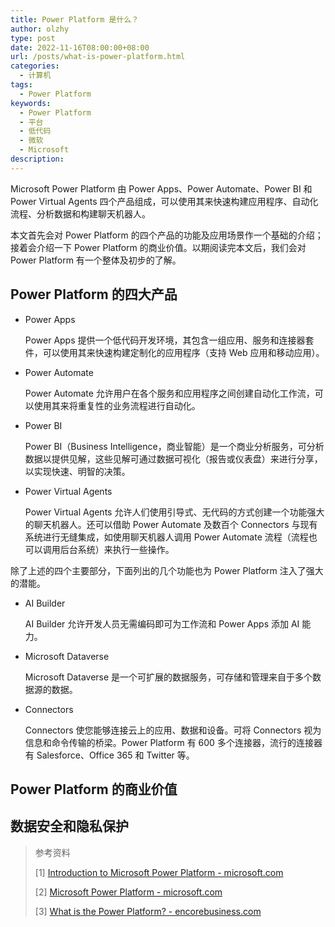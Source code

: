 ```yaml
---
title: Power Platform 是什么？
author: olzhy
type: post
date: 2022-11-16T08:00:00+08:00
url: /posts/what-is-power-platform.html
categories:
  - 计算机
tags:
  - Power Platform
keywords:
  - Power Platform
  - 平台
  - 低代码
  - 微软
  - Microsoft
description:
---
```


Microsoft Power Platform 由 Power Apps、Power Automate、Power BI 和 Power Virtual Agents 四个产品组成，可以使用其来快速构建应用程序、自动化流程、分析数据和构建聊天机器人。

本文首先会对 Power Platform 的四个产品的功能及应用场景作一个基础的介绍；接着会介绍一下 Power Platform 的商业价值。以期阅读完本文后，我们会对 Power Platform 有一个整体及初步的了解。

## Power Platform 的四大产品

- Power Apps

  Power Apps 提供一个低代码开发环境，其包含一组应用、服务和连接器套件，可以使用其来快速构建定制化的应用程序（支持 Web 应用和移动应用）。

- Power Automate

  Power Automate 允许用户在各个服务和应用程序之间创建自动化工作流，可以使用其来将重复性的业务流程进行自动化。

- Power BI

  Power BI（Business Intelligence，商业智能）是一个商业分析服务，可分析数据以提供见解，这些见解可通过数据可视化（报告或仪表盘）来进行分享，以实现快速、明智的决策。

- Power Virtual Agents

  Power Virtual Agents 允许人们使用引导式、无代码的方式创建一个功能强大的聊天机器人。还可以借助 Power Automate 及数百个 Connectors 与现有系统进行无缝集成，如使用聊天机器人调用 Power Automate 流程（流程也可以调用后台系统）来执行一些操作。

除了上述的四个主要部分，下面列出的几个功能也为 Power Platform 注入了强大的潜能。

- AI Builder

  AI Builder 允许开发人员无需编码即可为工作流和 Power Apps 添加 AI 能力。

- Microsoft Dataverse

  Microsoft Dataverse 是一个可扩展的数据服务，可存储和管理来自于多个数据源的数据。

- Connectors

  Connectors 使您能够连接云上的应用、数据和设备。可将 Connectors 视为信息和命令传输的桥梁。Power Platform 有 600 多个连接器，流行的连接器有 Salesforce、Office 365 和 Twitter 等。

## Power Platform 的商业价值

## 数据安全和隐私保护

> 参考资料
>
> [1] [Introduction to Microsoft Power Platform - microsoft.com](https://learn.microsoft.com/en-us/training/modules/introduction-power-platform/)
>
> [2] [Microsoft Power Platform - microsoft.com](https://powerplatform.microsoft.com/en-us/)
>
> [3] [What is the Power Platform? - encorebusiness.com](https://www.encorebusiness.com/blog/what-is-the-power-platform/)
